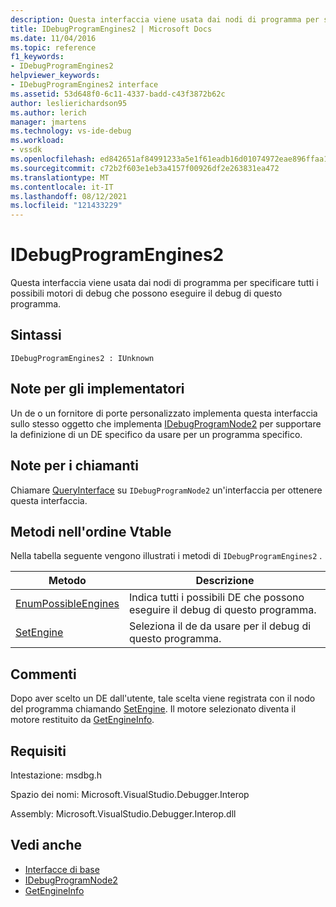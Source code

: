 ```yaml
---
description: Questa interfaccia viene usata dai nodi di programma per specificare tutti i possibili motori di debug che possono eseguire il debug di questo programma.
title: IDebugProgramEngines2 | Microsoft Docs
ms.date: 11/04/2016
ms.topic: reference
f1_keywords:
- IDebugProgramEngines2
helpviewer_keywords:
- IDebugProgramEngines2 interface
ms.assetid: 53d648f0-6c11-4337-badd-c43f3872b62c
author: leslierichardson95
ms.author: lerich
manager: jmartens
ms.technology: vs-ide-debug
ms.workload:
- vssdk
ms.openlocfilehash: ed842651af84991233a5e1f61eadb16d01074972eae896ffaa178748447aebc4
ms.sourcegitcommit: c72b2f603e1eb3a4157f00926df2e263831ea472
ms.translationtype: MT
ms.contentlocale: it-IT
ms.lasthandoff: 08/12/2021
ms.locfileid: "121433229"
---
```

# <a name="idebugprogramengines2"></a>IDebugProgramEngines2
Questa interfaccia viene usata dai nodi di programma per specificare tutti i possibili motori di debug che possono eseguire il debug di questo programma.

## <a name="syntax"></a>Sintassi

```
IDebugProgramEngines2 : IUnknown
```

## <a name="notes-for-implementers"></a>Note per gli implementatori
 Un de o un fornitore di porte personalizzato implementa questa interfaccia sullo stesso oggetto che implementa [IDebugProgramNode2](../../../extensibility/debugger/reference/idebugprogramnode2.md) per supportare la definizione di un DE specifico da usare per un programma specifico.

## <a name="notes-for-callers"></a>Note per i chiamanti
 Chiamare [QueryInterface](/cpp/atl/queryinterface) su `IDebugProgramNode2` un'interfaccia per ottenere questa interfaccia.

## <a name="methods-in-vtable-order"></a>Metodi nell'ordine Vtable
 Nella tabella seguente vengono illustrati i metodi di `IDebugProgramEngines2` .

|Metodo|Descrizione|
|------------|-----------------|
|[EnumPossibleEngines](../../../extensibility/debugger/reference/idebugprogramengines2-enumpossibleengines.md)|Indica tutti i possibili DE che possono eseguire il debug di questo programma.|
|[SetEngine](../../../extensibility/debugger/reference/idebugprogramengines2-setengine.md)|Seleziona il de da usare per il debug di questo programma.|

## <a name="remarks"></a>Commenti
 Dopo aver scelto un DE dall'utente, tale scelta viene registrata con il nodo del programma chiamando [SetEngine](../../../extensibility/debugger/reference/idebugprogramengines2-setengine.md). Il motore selezionato diventa il motore restituito da [GetEngineInfo](../../../extensibility/debugger/reference/idebugprogramnode2-getengineinfo.md).

## <a name="requirements"></a>Requisiti
 Intestazione: msdbg.h

 Spazio dei nomi: Microsoft.VisualStudio.Debugger.Interop

 Assembly: Microsoft.VisualStudio.Debugger.Interop.dll

## <a name="see-also"></a>Vedi anche
- [Interfacce di base](../../../extensibility/debugger/reference/core-interfaces.md)
- [IDebugProgramNode2](../../../extensibility/debugger/reference/idebugprogramnode2.md)
- [GetEngineInfo](../../../extensibility/debugger/reference/idebugprogramnode2-getengineinfo.md)
